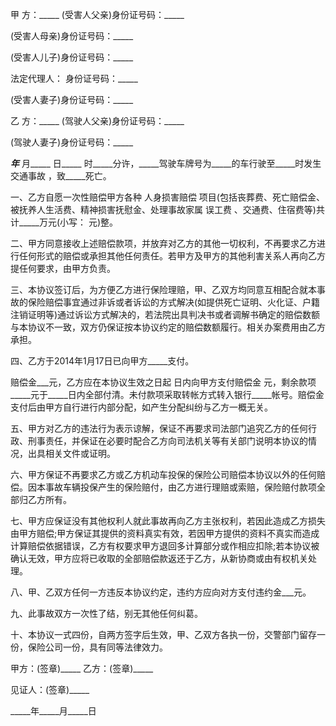 
 


甲 方：_____ (受害人父亲)身份证号码：_____


(受害人母亲)身份证号码：_____


(受害人儿子)身份证号码：_____


法定代理人： 身份证号码：_____


(受害人妻子)身份证号码：_____


乙 方：_____ (驾驶人父亲)身份证号码：_____


(驾驶人妻子)身份证号码：_____


_____年_____ 月_____ 日_____ 时_____分许，_____驾驶车牌号为_____的车行驶至_____时发生
交通事故
，致_____死亡。


一、乙方自愿一次性赔偿甲方各种
人身损害赔偿
项目(包括丧葬费、死亡赔偿金、被抚养人生活费、精神损害抚慰金、处理事故家属
误工费
、交通费、住宿费等)共计_____万元(小写：  元)整。


二、甲方同意接收上述赔偿款项，并放弃对乙方的其他一切权利，不再要求乙方进行任何形式的赔偿或承担其他任何责任。若甲方及甲方的其他利害关系人再向乙方提任何要求，由甲方负责。


三、本协议签订后，为方便乙方进行保险理赔，甲、乙双方均同意互相配合就本事故的保险赔偿事宜通过非诉或者诉讼的方式解决(如提供死亡证明、火化证、户籍注销证明等)通过诉讼方式解决的，若法院出具判决书或者调解书确定的赔偿数额与本协议不一致，双方仍保证按本协议约定的赔偿数额履行。相关办案费用由乙方承担。


四、乙方于2014年1月17日已向甲方_____支付。


赔偿金___元，乙方应在本协议生效之日起 日内向甲方支付赔偿金 元，剩余款项_____元于_____日内全部付清。未付款项采取转帐方式转入银行_____帐号。赔偿金支付后由甲方自行进行内部分配，如产生分配纠纷与乙方一概无关。


五、甲方对乙方的违法行为表示谅解，保证不再要求司法部门追究乙方的任何行政、刑事责任，并保证在必要时配合乙方向司法机关等有关部门说明本协议的情况，出具相关文件或证明。


六、甲方保证不再要求乙方或乙方机动车投保的保险公司赔偿本协议以外的任何赔偿。因本事故车辆投保产生的保险赔付，由乙方进行理赔或索赔，保险赔付款项全部归乙方所有。


七、甲方应保证没有其他权利人就此事故再向乙方主张权利，若因此造成乙方损失由甲方赔偿;甲方保证其提供的资料真实有效，若因甲方提供的资料不真实而造成计算赔偿依据错误，乙方有权要求甲方退回多计算部分或作相应扣除;若本协议被确认无效，甲方应将已收取的全部赔偿款返还于乙方，从新协商或由有权机关处理。


八、甲、乙双方任何一方违反本协议约定，违约方应向对方支付违约金___元。


九、此事故双方一次性了结，别无其他任何纠葛。


十、本协议一式四份，自两方签字后生效，甲、乙双方各执一份，交警部门留存一份，保险公司一份，具有同等法律效力。


甲方：(签章)_____ 乙方：(签章)_____


见证人：(签章)_____


_____年_____月_____日
 


 

 
 
 
 
 
  


  
 

  


  


  
 
 
 
 

